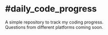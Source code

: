 # #daily_code_progress
A simple repository to track my coding progress.
<br>
Questions from different platforms coming soon.
